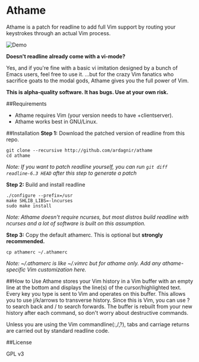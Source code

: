 Athame
======

Athame is a patch for readline to add full Vim support by routing your keystrokes through an actual Vim process.

![Demo](http://i.imgur.com/MZCL1Vi.gif)

**Doesn't readline already come with a vi-mode?**

Yes, and if you're fine with a basic vi imitation designed by a bunch of Emacs users, feel free to use it. ...but for the crazy Vim fanatics who sacrifice goats to the modal gods, Athame gives you the full power of Vim.

**This is alpha-quality software. It has bugs. Use at your own risk.**

##Requirements
- Athame requires Vim (your version needs to have +clientserver).
- Athame works best in GNU/Linux.

##Installation
**Step 1:** Download the patched version of readline from this repo.

    git clone --recursive http://github.com/ardagnir/athame
    cd athame

*Note: If you want to patch readline yourself, you can run `git diff readline-6.3 HEAD` after this step to generate a patch*

**Step 2:** Build and install readline

    ./configure --prefix=/usr
    make SHLIB_LIBS=-lncurses
    sudo make install

*Note: Athame doesn't require ncurses, but most distros build readline with ncurses and a lot of software is built on this assumption.*

**Step 3:** Copy the default athamerc. This is optional but **strongly recommended.**

    cp athamerc ~/.athamerc

*Note: ~/.athamerc is like ~/.vimrc but for athame only. Add any athame-specific Vim customization here.*

##How to Use
Athame stores your Vim history in a Vim buffer with an empty line at the bottom and displays the line(s) of the cursor/highlighted text. Every key you type is sent to Vim and operates on this buffer. This allows you to use j/k/arrows to transverse history. Since this is Vim, you can use ? to search back and / to search forwards. The buffer is rebuilt from your new history after each command, so don't worry about destructive commands.

Unless you are using the Vim commandline(:,/,?), tabs and carriage returns are carried out by standard readline code.

##License

GPL v3

